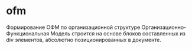# ofm
Формирование ОФМ по организационной структуре
Организационно-Функциональная Модель строится на основе блоков составленных из div элементов, абсолютно позиционированных в документе.
